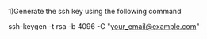 1)Generate the ssh key using the following command

ssh-keygen -t rsa -b 4096 -C "your_email@example.com"


